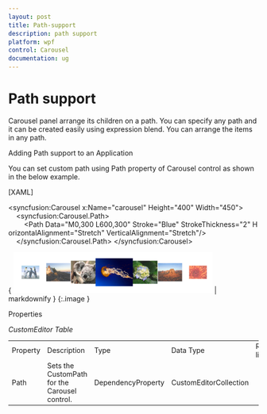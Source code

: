 ```yaml
---
layout: post
title: Path-support
description: path support
platform: wpf
control: Carousel
documentation: ug
---
```


# Path support

Carousel panel arrange its children on a path. You can specify any path and it can be created easily using expression blend. You can arrange the items in any path.

Adding Path support to an Application 

You can set custom path using Path property of Carousel control as shown in the below example.



[XAML]



&lt;syncfusion:Carousel x:Name="carousel" Height="400" Width="450"&gt;
    &lt;syncfusion:Carousel.Path&gt;
        &lt;Path Data="M0,300 L600,300" Stroke="Blue" StrokeThickness="2" HorizontalAlignment="Stretch" VerticalAlignment="Stretch"/&gt;
    &lt;/syncfusion:Carousel.Path&gt;
&lt;/syncfusion:Carousel&gt;





{ ![](Path-support_images/Path-support_img1.png) | markdownify }
{:.image }




Properties



_CustomEditor Table_

<table>
<tr>
<td>
Property </td><td>
Description </td><td>
Type </td><td>
Data Type </td><td>
Reference links </td></tr>
<tr>
<td>
Path</td><td>
Sets the CustomPath for the Carousel control.</td><td>
DependencyProperty</td><td>
CustomEditorCollection</td><td>
</td></tr>
</table>


